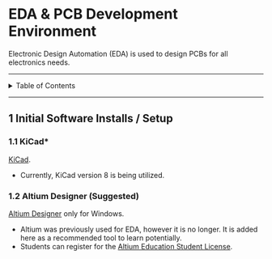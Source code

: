 # EDA & PCB Development Environment

Electronic Design Automation (EDA) is used to design PCBs for all electronics
needs.

---

<details markdown="1">
  <summary>Table of Contents</summary>

- [1 Initial Software Installs / Setup](#1-initial-software-installs--setup)
    - [1.1 KiCad*](#11-kicad)
    - [1.2 Altium Designer (Suggested)](#12-altium-designer-suggested)

</details>

---

## 1 Initial Software Installs / Setup

### 1.1 KiCad*

[KiCad](https://www.kicad.org/).

- Currently, KiCad version 8 is being utilized.

### 1.2 Altium Designer (Suggested)

[Altium Designer](https://www.altium.com/products/downloads) only for Windows.

- Altium was previously used for EDA, however it is no longer. It is added here
  as a recommended tool to learn potentially.
- Students can register for
  the [Altium Education Student License](https://www.altium.com/education/student-licenses).

